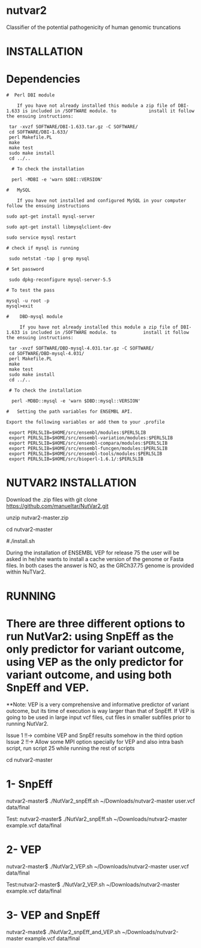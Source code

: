 # nutvar2
Classifier of the potential pathogenicity of human genomic truncations

# INSTALLATION

  # Dependencies
  
    #  Perl DBI module
        
        If you have not already installed this module a zip file of DBI-1.633 is included in /SOFTWARE module. to            install it follow the ensuing instructions:

     tar -xvzf SOFTWARE/DBI-1.633.tar.gz -C SOFTWARE/
     cd SOFTWARE/DBI-1.633/
     perl Makefile.PL
     make
     make test
     sudo make install
     cd ../..
     
      # To check the installation
 
      perl -MDBI -e 'warn $DBI::VERSION'
    
    #   MySQL
    
        If you have not installed and configured MySQL in your computer follow the ensuing instructions
      
    sudo apt-get install mysql-server
    
    sudo apt-get install libmysqlclient-dev
    
    sudo service mysql restart

    # check if mysql is running
    
     sudo netstat -tap | grep mysql

    # Set password
    
     sudo dpkg-reconfigure mysql-server-5.5

    # To test the pass
    
    mysql -u root -p
    mysql>exit
    
    #    DBD-mysql module

         If you have not already installed this module a zip file of DBI-1.633 is included in /SOFTWARE module. to          install it follow the ensuing instructions:

     tar -xvzf SOFTWARE/DBD-mysql-4.031.tar.gz -C SOFTWARE/
     cd SOFTWARE/DBD-mysql-4.031/
     perl Makefile.PL
     make
     make test
     sudo make install
     cd ../..
     
     # To check the installation
     
      perl -MDBD::mysql -e 'warn $DBD::mysql::VERSION'

    #   Setting the path variables for ENSEMBL API.
    
    Export the following variables or add them to your .profile
    
     export PERL5LIB=$HOME/src/ensembl/modules:$PERL5LIB
     export PERL5LIB=$HOME/src/ensembl-variation/modules:$PERL5LIB
     export PERL5LIB=$HOME/src/ensembl-compara/modules:$PERL5LIB
     export PERL5LIB=$HOME/src/ensembl-funcgen/modules:$PERL5LIB
     export PERL5LIB=$HOME/src/ensembl-tools/modules:$PERL5LIB
     export PERL5LIB=$HOME/src/bioperl-1.6.1/:$PERL5LIB

 
  # NUTVAR2 INSTALLATION
  
Download the .zip files with  git clone https://github.com/manueltar/NutVar2.git

unzip  nutvar2-master.zip

cd nutvar2-master

#./install.sh

  During the installation of ENSEMBL VEP for release 75 the user will be asked in he/she wants to install a cache version of the genome or Fasta files. In both cases the answer is NO, as the GRCh37.75 genome is provided within NuTVar2.

# RUNNING


# There are three different options to run NutVar2: using SnpEff as the only predictor for variant outcome, using VEP as the only predictor for variant outcome, and using both SnpEff and VEP. 

**Note: VEP is a very comprehensive and informative predictor of variant outcome, but its time of execution is way larger than that of SnpEff. If VEP is going to be used in large input vcf files, cut files in smaller subfiles prior to running NutVar2.


Issue 1 !!-> combine VEP and SnpEf results somehow in the third option
Issue 2 !!-> Allow some MPI option specially for VEP and also intra bash script, run script 25 while running the rest of scripts

cd nutvar2-master

# 1- SnpEff

nutvar2-master$ ./NutVar2_snpEff.sh ~/Downloads/nutvar2-master user.vcf data/final

Test: nutvar2-master$ ./NutVar2_snpEff.sh ~/Downloads/nutvar2-master example.vcf data/final

# 2- VEP

nutvar2-master$ ./NutVar2_VEP.sh ~/Downloads/nutvar2-master user.vcf data/final

Test:nutvar2-master$ ./NutVar2_VEP.sh ~/Downloads/nutvar2-master example.vcf data/final

# 3- VEP and SnpEff

nutvar2-maste$ ./NutVar2_snpEff_and_VEP.sh ~/Downloads/nutvar2-master example.vcf data/final








